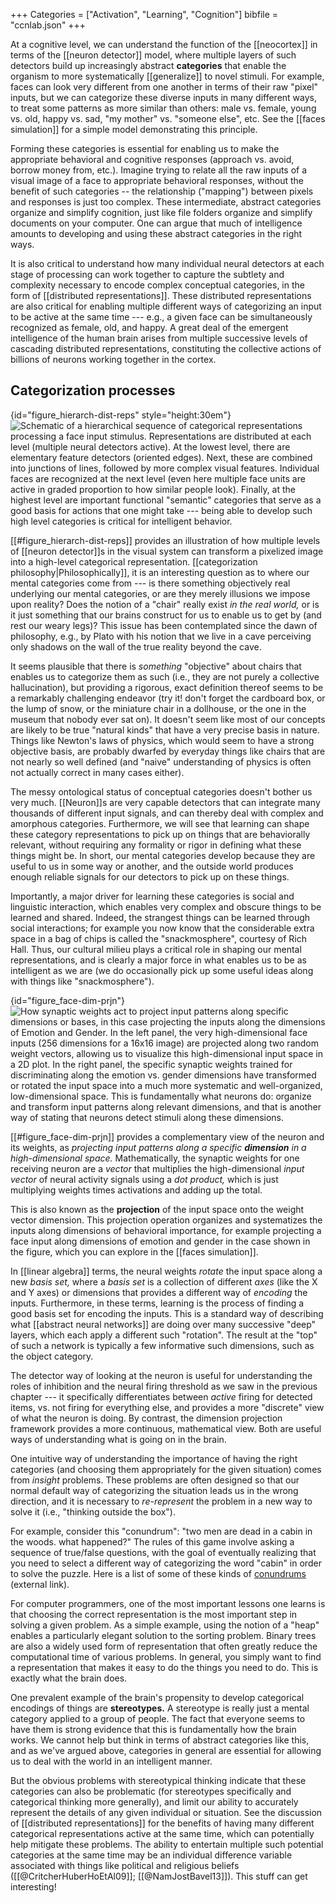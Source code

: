 +++
Categories = ["Activation", "Learning", "Cognition"]
bibfile = "ccnlab.json"
+++

At a cognitive level, we can understand the function of the [[neocortex]] in terms of the [[neuron detector]] model, where multiple layers of such detectors build up increasingly abstract **categories** that enable the organism to more systematically [[generalize]] to novel stimuli. For example, faces can look very different from one another in terms of their raw "pixel" inputs, but we can categorize these diverse inputs in many different ways, to treat some patterns as more similar than others: male vs. female, young vs. old, happy vs. sad, "my mother" vs. "someone else", etc. See the [[faces simulation]] for a simple model demonstrating this principle.

Forming these categories is essential for enabling us to make the appropriate behavioral and cognitive responses (approach vs. avoid, borrow money from, etc.). Imagine trying to relate all the raw inputs of a visual image of a face to appropriate behavioral responses, without the benefit of such categories -- the relationship ("mapping") between pixels and responses is just too complex. These intermediate, abstract categories organize and simplify cognition, just like file folders organize and simplify documents on your computer. One can argue that much of intelligence amounts to developing and using these abstract categories in the right ways. 

It is also critical to understand how many individual neural detectors at each stage of processing can work together to capture the subtlety and complexity necessary to encode complex conceptual categories, in the form of [[distributed representations]]. These distributed representations are also critical for enabling multiple different ways of categorizing an input to be active at the same time --- e.g., a given face can be simultaneously recognized as female, old, and happy. A great deal of the emergent intelligence of the human brain arises from multiple successive levels of cascading distributed representations, constituting the collective actions of billions of neurons working together in the cortex.

## Categorization processes

{id="figure_hierarch-dist-reps" style="height:30em"}
![Schematic of a hierarchical sequence of categorical representations processing a face input stimulus. Representations are distributed at each level (multiple neural detectors active). At the lowest level, there are elementary feature detectors (oriented edges). Next, these are combined into junctions of lines, followed by more complex visual features. Individual faces are recognized at the next level (even here multiple face units are active in graded proportion to how similar people look). Finally, at the highest level are important functional "semantic" categories that serve as a good basis for actions that one might take --- being able to develop such high level categories is critical for intelligent behavior.](media/fig_category_hierarch_dist_reps.png)

[[#figure_hierarch-dist-reps]] provides an illustration of how multiple levels of [[neuron detector]]s in the visual system can transform a pixelized image into a high-level categorical representation. [[categorization philosophy|Philosophically]], it is an interesting question as to where our mental categories come from --- is there something objectively real underlying our mental categories, or are they merely illusions we impose upon reality? Does the notion of a "chair" really exist _in the real world,_ or is it just something that our brains construct for us to enable us to get by (and rest our weary legs)? This issue has been contemplated since the dawn of philosophy, e.g., by Plato with his notion that we live in a cave perceiving only shadows on the wall of the true reality beyond the cave.

It seems plausible that there is _something_ "objective" about chairs that enables us to categorize them as such (i.e., they are not purely a collective hallucination), but providing a rigorous, exact definition thereof seems to be a remarkably challenging endeavor (try it! don't forget the cardboard box, or the lump of snow, or the miniature chair in a dollhouse, or the one in the museum that nobody ever sat on). It doesn't seem like most of our concepts are likely to be true "natural kinds" that have a very precise basis in nature. Things like Newton's laws of physics, which would seem to have a strong objective basis, are probably dwarfed by everyday things like chairs that are not nearly so well defined (and "naive" understanding of physics is often not actually correct in many cases either).

The messy ontological status of conceptual categories doesn't bother us very much. [[Neuron]]s are very capable detectors that can integrate many thousands of different input signals, and can thereby deal with complex and amorphous categories. Furthermore, we will see that learning can shape these category representations to pick up on things that are behaviorally relevant, without requiring any formality or rigor in defining what these things might be. In short, our mental categories develop because they are useful to us in some way or another, and the outside world produces enough reliable signals for our detectors to pick up on these things.

Importantly, a major driver for learning these categories is social and linguistic interaction, which enables very complex and obscure things to be learned and shared. Indeed, the strangest things can be learned through social interactions; for example you now know that the considerable extra space in a bag of chips is called the "snackmosphere", courtesy of Rich Hall. Thus, our cultural milieu plays a critical role in shaping our mental representations, and is clearly a major force in what enables us to be as intelligent as we are (we do occasionally pick up some useful ideas along with things like "snackmosphere").

{id="figure_face-dim-prjn"}
![How synaptic weights act to project input patterns along specific dimensions or bases, in this case projecting the inputs along the dimensions of Emotion and Gender. In the left panel, the very high-dimensional face inputs (256 dimensions for a 16x16 image) are projected along two random weight vectors, allowing us to visualize this high-dimensional input space in a 2D plot. In the right panel, the specific synaptic weights trained for discriminating along the emotion vs. gender dimensions have transformed or rotated the input space into a much more systematic and well-organized, low-dimensional space. This is fundamentally what neurons do: organize and transform input patterns along relevant dimensions, and that is another way of stating that neurons detect stimuli along these dimensions. ](media/fig_face_categ_dim_prjn.png)

[[#figure_face-dim-prjn]] provides a complementary view of the neuron and its weights, as _projecting input patterns along a specific **dimension** in a high-dimensional space._  Mathematically, the synaptic weights for one receiving neuron are a _vector_ that multiplies the high-dimensional _input vector_ of neural activity signals using a _dot product,_ which is just multiplying weights times activations and adding up the total.

This is also known as the **projection** of the input space onto the weight vector dimension. This projection operation organizes and systematizes the inputs along dimensions of behavioral importance, for example projecting a face input along dimensions of emotion and gender in the case shown in the figure, which you can explore in the [[faces simulation]].

In [[linear algebra]] terms, the neural weights _rotate_ the input space along a new _basis set,_ where a _basis set_ is a collection of different _axes_ (like the X and Y axes) or dimensions that provides a different way of _encoding_ the inputs. Furthermore, in these terms, learning is the process of finding a good basis set for encoding the inputs. This is a standard way of describing what [[abstract neural networks]] are doing over many successive "deep" layers, which each apply a different such "rotation". The result at the "top" of such a network is typically a few informative such dimensions, such as the object category.

The detector way of looking at the neuron is useful for understanding the roles of inhibition and the neural firing threshold as we saw in the previous chapter --- it specifically differentiates between _active_ firing for detected items, vs. not firing for everything else, and provides a more "discrete" view of what the neuron is doing. By contrast, the dimension projection framework provides a more continuous, mathematical view. Both are useful ways of understanding what is going on in the brain.

One intuitive way of understanding the importance of having the right categories (and choosing them appropriately for the given situation) comes from _insight_ problems. These problems are often designed so that our normal default way of categorizing the situation leads us in the wrong direction, and it is necessary to _re-represent_ the problem in a new way to solve it (i.e., "thinking outside the box").

For example, consider this "conundrum": "two men are dead in a cabin in the woods. what happened?" The rules of this game involve asking a sequence of true/false questions, with the goal of eventually realizing that you need to select a different way of categorizing the word "cabin" in order to solve the puzzle. Here is a list of some of these kinds of [conundrums](https://www.angelfire.com/oh/abnorm/) (external link).

For computer programmers, one of the most important lessons one learns is that choosing the correct representation is the most important step in solving a given problem. As a simple example, using the notion of a "heap" enables a particularly elegant solution to the sorting problem. Binary trees are also a widely used form of representation that often greatly reduce the computational time of various problems. In general, you simply want to find a representation that makes it easy to do the things you need to do. This is exactly what the brain does.

One prevalent example of the brain's propensity to develop categorical encodings of things are **stereotypes.** A stereotype is really just a mental category applied to a group of people. The fact that everyone seems to have them is strong evidence that this is fundamentally how the brain works. We cannot help but think in terms of abstract categories like this, and as we've argued above, categories in general are essential for allowing us to deal with the world in an intelligent manner.

But the obvious problems with stereotypical thinking indicate that these categories can also be problematic (for stereotypes specifically and categorical thinking more generally), and limit our ability to accurately represent the details of any given individual or situation. See the discussion of [[distributed representations]] for the benefits of having many different categorical representations active at the same time, which can potentially help mitigate these problems. The ability to entertain multiple such potential categories at the same time may be an individual difference variable associated with things like political and religious beliefs ([[@CritcherHuberHoEtAl09]]; [[@NamJostBavel13]]). This stuff can get interesting!

